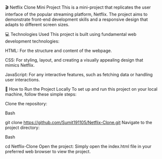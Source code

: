🎬 Netflix Clone Mini Project
This is a mini-project that replicates the user interface of the popular streaming platform, Netflix. The project aims to demonstrate front-end development skills and a responsive design that adapts to different screen sizes.

💻 Technologies Used
This project is built using fundamental web development technologies:

HTML: For the structure and content of the webpage.

CSS: For styling, layout, and creating a visually appealing design that mimics Netflix.

JavaScript: For any interactive features, such as fetching data or handling user interactions.

🚀 How to Run the Project Locally
To set up and run this project on your local machine, follow these simple steps:

Clone the repository:

Bash

git clone https://github.com/Sumit191105/Netflix-Clone.git
Navigate to the project directory:

Bash

cd Netflix-Clone
Open the project:
Simply open the index.html file in your preferred web browser to view the project.
